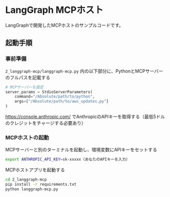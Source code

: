 # LangGraph MCPホスト

LangGraphで開発したMCPホストのサンプルコードです。

## 起動手順

### 事前準備

`2_langgraph-mcp/langgraph-mcp.py` 内の以下部分に、PythonとMCPサーバーのフルパスを記載する

```py
# MCPサーバーを設定
server_params = StdioServerParameters(
    command="/Absolute/path/to/python",
    args=["/Absolute/path/to/aws_updates.py"]
)
```

https://console.anthropic.com/ でAnthropicのAPIキーを取得する（最低5ドルのクレジットをチャージする必要あり）

### MCPホストの起動

MCPサーバーと別のターミナルを起動し、環境変数にAPIキーをセットする

```sh
export ANTHROPIC_API_KEY=sk-xxxxx（あなたのAPIキーを入力）
```

MCPホストアプリを起動する

```sh
cd 2_langgraph-mcp
pip install -r requirements.txt
python langgraph-mcp.py
```